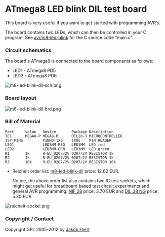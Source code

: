 # ATmega8 LED blink DIL test board

This board is very useful if you want to get started with programming AVR’s.

The board contains two LEDs, which can then be controlled in your C program. See [avr/m8-led-blink](../../../../tree/master/m8-led-blink) for the C source code "main.c".

### Circuit schematics

The board's ATmega8 is connected to the board components as follows:

* LED1 - ATmega8 PD5
* LED2 - ATmega8 PD6

![m8-led-blink-dil-sch.png](../../../../raw/master/eagle/projects/m8-led-blink-dil/m8-led-blink-dil-sch.png)

### Board layout

![m8-led-blink-dil-brd.png](../../../../raw/master/eagle/projects/m8-led-blink-dil/m8-led-blink-dil-brd.png)

### Bill of Material

```
Part     Value   Device       Package Description
IC1      MEGA8-P MEGA8-P      DIL28-3 MICROCONTROLLER
ISP_PIN6         PINHD-1X6    1X06    PIN HEADER
LED1             LED3MM-RED   LED3MM  LED red
LED2             LED3MM-GRN   LED3MM  LED green
R1       1k      R-EU_0207/2V 0207/2V RESISTOR 1k
R2       1k      R-EU_0207/2V 0207/2V RESISTOR 1k
R3       10k     R-EU_0207/2V 0207/2V RESISTOR 10k
```

*   Reichelt order list: [m8-led-blink-dil](http://www.reichelt.de/?ACTION=20;AWKID=524851;PROVID=2084) price: 12.62 EUR.

    Notice, the above order list also contains two IC test sockets, which might get useful for breadboard based test circuit experiments and general AVR programming: [NIF 28](http://www.reichelt.de/index.html?;ACTION=3;LA=5010;ARTICLE=13450) price: 3.70 EUR and [DIL 28 NG](http://www.reichelt.de/index.html?ACTION=3;ARTICLE=113267) price: 5.30 EUR:
	
![reichelt-sockel.png](../../../../raw/master/eagle/projects/m8-led-blink-dil/reichelt-sockel.png)

### Copyright / Contact

Copyright GPL 2005-2012 by [Jakob Flierl](https://github.com/koppi)
